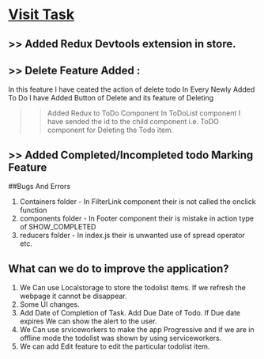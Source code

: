 <a href="https://dipakbhise.github.io/redux-todo-mapstateprops"><h1>Visit Task</h1></a>

## >> Added Redux Devtools extension in store.

## >> Delete Feature Added :
In this feature I have ceated the action of delete todo
In Every Newly Added To Do I have Added Button of Delete and its feature of Deleting
>> Added Redux to ToDo Component
>> In ToDoList component I have sended the id to the child component i.e. ToDO component for Deleting the Todo item.

## >> Added Completed/Incompleted todo Marking Feature


##Bugs And Errors
1. Containers folder - In FilterLink component their is not called the onclick function
2. components folder - In Footer component their is mistake in action type of SHOW_COMPLETED
3. reducers folder - In index.js their is unwanted use of spread operator
etc.

## What can we do to improve the application?
1. We Can use Localstorage to store the todolist items. If we refresh the webpage it cannot be disappear.
2. Some UI changes.
3. Add Date of Completion of Task. Add Due Date of Todo. If Due date expires We can show the alert to the user.
4. We Can use srviceworkers to make the app Progressive and if we are in offline mode the todolist was shown by using serviceworkers.
5. We can add Edit feature to edit the particular todolist item.

